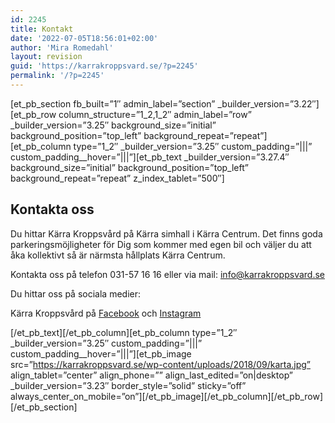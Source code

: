 ```yaml
---
id: 2245
title: Kontakt
date: '2022-07-05T18:56:01+02:00'
author: 'Mira Romedahl'
layout: revision
guid: 'https://karrakroppsvard.se/?p=2245'
permalink: '/?p=2245'
---
```


\[et\_pb\_section fb\_built=”1″ admin\_label=”section” \_builder\_version=”3.22″\]\[et\_pb\_row column\_structure=”1\_2,1\_2″ admin\_label=”row” \_builder\_version=”3.25″ background\_size=”initial” background\_position=”top\_left” background\_repeat=”repeat”\]\[et\_pb\_column type=”1\_2″ \_builder\_version=”3.25″ custom\_padding=”|||” custom\_padding\_\_hover=”|||”\]\[et\_pb\_text \_builder\_version=”3.27.4″ background\_size=”initial” background\_position=”top\_left” background\_repeat=”repeat” z\_index\_tablet=”500″\]

## Kontakta oss

Du hittar Kärra Kroppsvård på Kärra simhall i Kärra Centrum. Det finns goda parkeringsmöjligheter för Dig som kommer med egen bil och väljer du att åka kollektivt så är närmsta hållplats Kärra Centrum.

Kontakta oss på telefon 031-57 16 16 eller via mail: info@karrakroppsvard.se

Du hittar oss på sociala medier:

Kärra Kroppsvård på [Facebook](https://www.facebook.com/karrakroppsvard.se) och [Instagram](http://instagram.com/karrakroppsvard)

\[/et\_pb\_text\]\[/et\_pb\_column\]\[et\_pb\_column type=”1\_2″ \_builder\_version=”3.25″ custom\_padding=”|||” custom\_padding\_\_hover=”|||”\]\[et\_pb\_image src=”https://karrakroppsvard.se/wp-content/uploads/2018/09/karta.jpg” align\_tablet=”center” align\_phone=”” align\_last\_edited=”on|desktop” \_builder\_version=”3.23″ border\_style=”solid” sticky=”off” always\_center\_on\_mobile=”on”\]\[/et\_pb\_image\]\[/et\_pb\_column\]\[/et\_pb\_row\]\[/et\_pb\_section\]